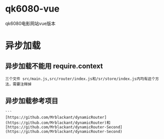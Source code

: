 # qk6080-vue
qk6080电影网站vue版本

# 异步加载
## 异步加载不能用 require.context
    三个文件 src/main.js,src/router/index.js和/sr/store/index.js内均有这个方法，需要注释掉
## 异步加载参考项目
    ```
    [https://github.com/Mrblackant/dynamicRouter](https://github.com/Mrblackant/dynamicRouter)和[https://github.com/Mrblackant/dynamicRouter-Second](https://github.com/Mrblackant/dynamicRouter-Second)